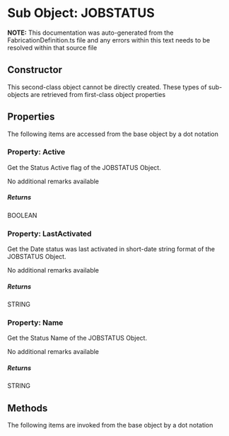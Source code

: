 # Sub Object: JOBSTATUS
**NOTE:** This documentation was auto-generated from the FabricationDefinition.ts file and any errors within this text needs to be resolved within that source file
## Constructor
This second-class object cannot be directly created. These types of sub-objects are retrieved from first-class object properties
## Properties
The following items are accessed from the base object by a dot notation
### Property: Active
Get the Status Active flag of the JOBSTATUS Object.

No additional remarks available
##### Returns
BOOLEAN
### Property: LastActivated
Get the Date status was last activated in short-date string format of the JOBSTATUS Object.

No additional remarks available
##### Returns
STRING
### Property: Name
Get the Status Name of the JOBSTATUS Object.

No additional remarks available
##### Returns
STRING
## Methods
The following items are invoked from the base object by a dot notation

